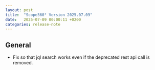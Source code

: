```yaml
---
layout: post
title:  "Scope360° Version 2025.07.09"
date:   2025-07-09 00:00:11 +0200
categories: release-note
---
```

## General

- Fix so that jql search works even if the deprecated rest api call is removed.
